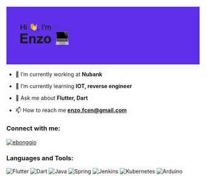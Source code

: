 [![Header](https://github.com/enzobonggio/enzobonggio/blob/main/header.png?raw=true "Header")](https://www.linkedin.com/in/ebonggio/)
- 🔭 I’m currently working at **Nubank**

- 🌱 I’m currently learning **IOT, reverse engineer**

- 💬 Ask me about **Flutter, Dart**

- 📫 How to reach me **enzo.fcen@gmail.com**

<h3 align="left">Connect with me:</h3>
<p align="left">
<a href="https://linkedin.com/in/ebonggio" target="blank"><img align="center" src="https://raw.githubusercontent.com/rahuldkjain/github-profile-readme-generator/master/src/images/icons/Social/linked-in-alt.svg" alt="ebonggio" height="30" width="40" /></a>
</p>

<h3 align="left">Languages and Tools:</h3>

![Flutter](https://img.shields.io/badge/Flutter-%2302569B.svg?style=for-the-badge&logo=Flutter&logoColor=white)
![Dart](https://img.shields.io/badge/dart-%230175C2.svg?style=for-the-badge&logo=dart&logoColor=white)
![Java](https://img.shields.io/badge/java-%23ED8B00.svg?style=for-the-badge&logo=java&logoColor=white)
![Spring](https://img.shields.io/badge/spring-%236DB33F.svg?style=for-the-badge&logo=spring&logoColor=white)
![Jenkins](https://img.shields.io/badge/jenkins-%232C5263.svg?style=for-the-badge&logo=jenkins&logoColor=white)
![Kubernetes](https://img.shields.io/badge/kubernetes-%23326ce5.svg?style=for-the-badge&logo=kubernetes&logoColor=white)
![Arduino](https://img.shields.io/badge/-Arduino-00979D?style=for-the-badge&logo=Arduino&logoColor=white)
